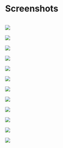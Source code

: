 # Screenshots #
![![](http://karnokd.uw.hu/open-so-frontend-75-d-tn.png)](http://karnokd.uw.hu/open-so-frontend-75-d.png)<br><br>
<a href='http://karnokd.uw.hu/opensofrontend-mybar.png'><img src='http://karnokd.uw.hu/opensofrontend-mybar.png' /></a><br><br>
<a href='http://karnokd.uw.hu/open-so-frontend-74-d.png'><img src='http://karnokd.uw.hu/open-so-frontend-74-d-tn.png' /></a><br><br>
<a href='http://karnokd.uw.hu/open-so-frontend-71-d.png'><img src='http://karnokd.uw.hu/open-so-frontend-71-d-tn.png' /></a><br><br>
<a href='http://karnokd.uw.hu/open-so-frontend-71.png'><img src='http://karnokd.uw.hu/open-so-frontend-71-tn.png' /></a><br><br>
<a href='http://karnokd.uw.hu/open-so-frontend-7b.png'><img src='http://karnokd.uw.hu/open-so-frontend-7b-tn.png' /></a><br><br>
<a href='http://karnokd.uw.hu/open-so-frontend-7a.png'><img src='http://karnokd.uw.hu/open-so-frontend-7a-tn.png' /></a><br><br>
<a href='http://karnokd.uw.hu/open-so-frontend-6.png'><img src='http://karnokd.uw.hu/open-so-frontend-6-tn.png' /></a><br><br>
<a href='http://karnokd.uw.hu/open-so-frontend-5.png'><img src='http://karnokd.uw.hu/open-so-frontend-5-tn.png' /></a><br><br>
<a href='http://karnokd.uw.hu/open-so-frontend-4.png'><img src='http://karnokd.uw.hu/open-so-frontend-4-tn.png' /></a><br><br>
<a href='http://karnokd.uw.hu/open-so-frontend-3.png'><img src='http://karnokd.uw.hu/open-so-frontend-3-tn.png' /></a><br><br>
<a href='http://karnokd.uw.hu/open-so-frontend-2.png'><img src='http://karnokd.uw.hu/open-so-frontend-2-tn.png' /></a><br><br>
<a href='http://karnokd.uw.hu/open-so-frontend-1.png'><img src='http://karnokd.uw.hu/open-so-frontend-1-tn.png' /></a><br><br>